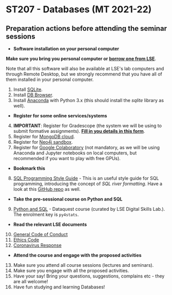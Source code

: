 # ST207 - Databases (MT 2021-22)

## Preparation actions before attending the seminar sessions

* **Software installation on your personal computer**

**Make sure you bring you personal computer or [borrow one from LSE](https://info.lse.ac.uk/current-students/dts/services/iRoam)**.

Note that all this software will also be available at LSE's lab computers and through Remote Desktop, but we strongly recommend that you have all of them installed in your personal computer.

1. Install [SQLite](https://www.sqlite.org/index.html).
2. Install [DB Browser](https://sqlitebrowser.org/).
3. Install [Anaconda](https://docs.anaconda.com/anaconda/install/index.html#) with Python 3.x (this should install the *sqlite* library as well).

* **Register for some online services/systems**

4. **IMPORTANT**: Register for Gradescope (the system we will be using to submit formative assignments). **[Fill in you details in this form](https://forms.gle/4Awbmhy2Q4iFRnNeA)**.
5. Register for [MongoDB cloud](https://www.mongodb.com/).
6. Register for [Neo4j sandbox](https://neo4j.com/sandbox/).
7. Register for [Google Colaboratory](https://colab.research.google.com/notebooks/intro.ipynb) (not mandatory, as we will be using Anaconda and Jupyter notebooks on local computers, but recommended if you want to play with free GPUs).

* **Bookmark this**

8. [SQL Programming Style Guide](https://www.sqlstyle.guide/) - This is an useful style guide for SQL programming, introducing the concept of *SQL river formatting*. Have a look at this [GitHub repo](https://gist.github.com/mattmc3/38a85e6a4ca1093816c08d4815fbebfb) as well.

* **Take the pre-sessional course on Python and SQL**

9. [Python and SQL](https://moodle.lse.ac.uk/course/view.php?id=7696) - Dataquest course (curated by LSE Digital Skills Lab.). The enrolment key is `py4stats`.

* **Read the relevant LSE documents**

10. [General Code of Conduct](./LSE_GeneralConduct.pdf)
11. [Ethics Code](https://info.lse.ac.uk/staff/divisions/Secretarys-Division/Ethics/Ethics-Code)
12. [Coronavirus Response](https://info.lse.ac.uk/coronavirus-response/Keeping-our-community-safe-on-campus)

* **Attend the course and engage with the proposed activities**

13. Make sure you attend all course sessions (lectures and seminars).
14. Make sure you engage with all the proposed activities.
15. Have your say! Bring your questions, suggestions, complains etc - they are all welcome!
16. Have fun studying and learning Databases!
